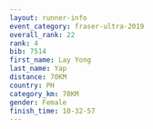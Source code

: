 ```yaml
---
layout: runner-info 
event_category: fraser-ultra-2019 
overall_rank: 22
rank: 4
bib: 7514
first_name: Lay Yong
last_name: Yap
distance: 70KM
country: PH
category_km: 70KM
gender: Female
finish_time: 10-32-57
---
```

